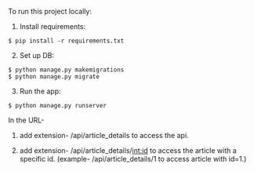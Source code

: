 To run this project locally:  
  
1. Install requirements:  
  
```on the terminal  
$ pip install -r requirements.txt  
```  
  
2. Set up DB:   
   
```on the terminal  
$ python manage.py makemigrations   
$ python manage.py migrate   
```  
   
3. Run the app:   
  
```on the terminal   
$ python manage.py runserver  
```   
In the URL-
1. add extension- /api/article_details to access the api.

2. add extension- /api/article_details/<int:id> to access the article with a specific id.
   (example- /api/article_details/1 to access article with id=1.)